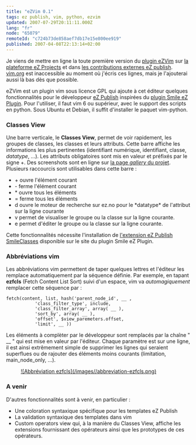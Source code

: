 ```yaml
---
title: "eZVim 0.1"
tags: ez publish, vim, python, ezvim
updated: 2007-07-29T20:11:11.000Z
lang: "fr"
node: "65079"
remoteId: "c724b73de858aef7db17e15e800ee919"
published: 2007-04-08T22:13:14+02:00
---
```

 
Je viens de mettre en ligne la toute première version du [plugin eZVim](http://projects.ez.no/ezvim) sur [la plateforme eZ Projects](http://projects.ez.no) et dans [les contributions externes eZ publish](http://ez.no/community/contribs/3rd_party/ezvim). [vim.org](http://www.vim.org/) est inaccessible au moment où j'écris ces lignes, mais je l'ajouterai aussi là bas dès que possible.

 
eZVim est un plugin vim sous licence GPL qui ajoute à cet éditeur quelques fonctionnalités pour le développeur [eZ Publish](/tag/ez+publish) inspirées du [plugin Smile eZ Plugin](http://smile-ez-plugin.sourceforge.net/). Pour l'utiliser, il faut vim 6 ou supérieur, avec le support des scripts en python. Sous Ubuntu et Debian, il suffit d'installer le paquet vim-python.

   
### Classes View

 
Une barre verticale, le **Classes View**, permet de voir rapidement, les groupes de classes, les classes et leurs attributs. Cette barre affiche les informations les plus pertinentes (identifiant numérique, identifiant, classe, *datatype*, ...). Les attributs obligatoires sont mis en valeur et préfixés par le signe +. Des screenshots sont en ligne sur [la page *gallery* du projet](http://projects.ez.no/ezvim/gallery/screenshots). Plusieurs raccourcis sont utilisables dans cette barre :

<ul>
    <li>+ ouvre l'élément courant</li>
    <li>- ferme l'élément courant</li>
    <li>* ouvre tous les éléments</li>
    <li>= ferme tous les éléments</li>
    <li>d ouvre le moteur de recherche sur ez.no pour le *datatype* de l'attribut sur la ligne courante</li>
    <li>v permet de visualiser le groupe ou la classe sur la ligne courante.</li>
    <li>e permet d'éditer le groupe ou la classe sur la ligne courante.</li>
</ul>
 
Cette fonctionnalités nécessite l'installation de [l'extension eZ Publish SmileClasses](http://sourceforge.net/project/showfiles.php?group_id=190833&amp;package_id=224521) disponible sur le site du plugin Smile eZ Plugin.

     
### Abbréviations vim

 
Les abbréviations vim permettent de taper quelques lettres et l'éditeur les remplace automatiquement par la séquence définie. Par exemple, en tapant **ezfcls** (Fetch Content List Sort) suivi d'un espace, vim va *automagiquement* remplacer cette séquence par :

 ``` smarty
fetch(content, list, hash('parent_node_id', __ ,
            'class_filter_type', include,
            'class_filter_array', array( __ ),
            'sort_by', array( __ ),
            'offset', $view_paremeters.offset,
            'limit', __ ))
```

 
Les éléments à complèter par le développeur sont remplacés par la chaîne &quot; __ &quot; qui est mise en valeur par l'éditeur. Chaque paramètre est sur une ligne, il est ainsi extrêmement simple de supprimer les lignes qui seraient superflues ou de rajouter des éléments moins courants (limitation, main_node_only, ...).

 


<figure class="object-center"><a href="/images/abbreviation-ezfcls.png">![Abbréviation ezfcls](/images//abbreviation-ezfcls.png)
</a></figure>




     
### A venir

 
D'autres fonctionnalités sont à venir, en particulier :

* Une coloration syntaxique spécifique pour les templates eZ Publish
* La validation syntaxique des templates dans vim
* Custom operators view qui, à la manière du Classes View, affiche les extensions fournissant des opérateurs ainsi que les prototypes de ces opérateurs.
